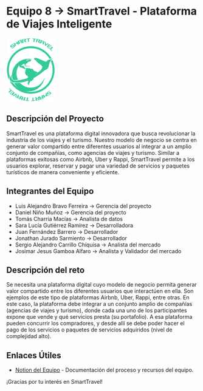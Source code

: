 # Equipo 8 -> SmartTravel - Plataforma de Viajes Inteligente

<img src="https://github.com/SmartTravel-Hackathon/.github/blob/main/Logo.png?raw=true" width="128" height="169">


## Descripción del Proyecto

SmartTravel es una plataforma digital innovadora que busca revolucionar la industria de los viajes y el turismo. Nuestro modelo de negocio se centra en generar valor compartido entre diferentes usuarios al integrar a un amplio conjunto de compañías, como agencias de viajes y turismo. Similar a plataformas exitosas como Airbnb, Uber y Rappi, SmartTravel permite a los usuarios explorar, reservar y pagar una variedad de servicios y paquetes turísticos de manera conveniente y eficiente.

## Integrantes del Equipo

- Luis Alejandro Bravo Ferreira → Gerencia del proyecto
- Daniel Niño Muñoz → Gerencia del proyecto
- Tomás Charria Macías → Analista de datos
- Sara Lucía Gutiérrez Ramírez → Desarrolladora
- Juan Fernández Barrero → Desarrollador
- Jonathan Jurado Sarmiento → Desarrollador
- Sergio Alejandro Carrillo Chíquisa → Analista del mercado
- Josimar Jesus Gamboa Alfaro → Analista y Validador del mercado

## Descripción del reto
Se necesita una plataforma digital cuyo modelo de negocio permita generar valor compartido entre los diferentes usuarios que interactúen en ella. Son ejemplos de este tipo de plataformas Airbnb, Uber, Rappi, entre otras. En este caso, la plataforma debe integrar a un conjunto amplio de compañías (agencias de viajes y turismo), donde cada una uno de los participantes expone que vende y qué servicios presta (su portafolio). A esa plataforma pueden concurrir los compradores, y desde allí se debe poder hacer el pago de los servicios o paquetes de servicios adquiridos (nivel de complejidad alto).

## Enlaces Útiles

- [Notion del Equipo](https://famous-brie-943.notion.site/03acf8ba832e4d2bb59b6d9a1443325e?v=c2afb0f6399a423bbff491d2e3598766&pvs=4) - Documentación del proceso y recursos del equipo.

¡Gracias por tu interés en SmartTravel!
